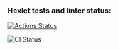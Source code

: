 ### Hexlet tests and linter status:
[![Actions Status](https://github.com/nikvoblikov/devops-for-programmers-project-74/actions/workflows/hexlet-check.yml/badge.svg)](https://github.com/nikvoblikov/devops-for-programmers-project-74/actions)

![CI Status](https://github.com/твой-username/твой-репозиторий/actions/workflows/push.yml/badge.svg)